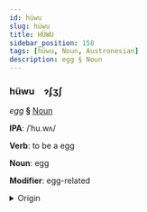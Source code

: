 ```yaml
---
id: hüwu
slug: hüwu
title: HÜWU
sidebar_position: 158
tags: [hüwu, Noun, Austronesian]
description: egg § Noun
---
```


### hüwu&emsp;<span kind="abugida">ɂʄʒʃ</span>

*egg* **§** [Noun](../../tags/Noun)

**IPA**: /ˈhu.wʌ/

**Verb**: to be a egg

**Noun**: egg

**Modifier**: egg-related

<details>
    <summary>Origin</summary>
    Hawaiian hua [ˈhuwə]<br/>
    <em>Austronesian Language Family</em>
</details>